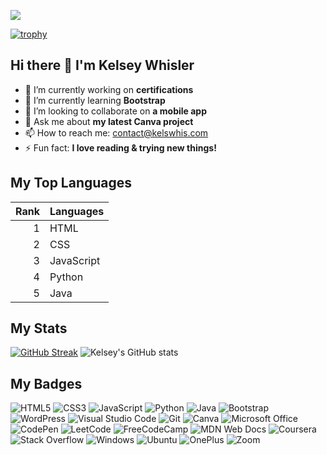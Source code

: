 ![](https://komarev.com/ghpvc/?username=kwhis&color=green)

[![trophy](https://github-profile-trophy.vercel.app/?username=kwhis&margin-w=15&rank=SECRET,SSS,SS,S,AAA,AA,A,B,C)](https://github.com/ryo-ma/github-profile-trophy)
## Hi there 👋 I'm Kelsey Whisler 

- 🔭 I’m currently working on **certifications**
- 🌱 I’m currently learning **Bootstrap**
- 👯 I’m looking to collaborate on **a mobile app**
- 💬 Ask me about **my latest Canva project**
- 📫 How to reach me: [contact@kelswhis.com](mailto:contact@kelswhis.com)
- ⚡ Fun fact: **I love reading & trying new things!**



## My Top Languages
| Rank | Languages |
|-----:|-----------|
|     1| HTML      |
|     2| CSS       |
|     3| JavaScript|
|     4| Python    |
|     5| Java      |

## My Stats
[![GitHub Streak](https://streak-stats.demolab.com/?user=kwhis)](https://git.io/streak-stats)
![Kelsey's GitHub stats](https://github-readme-stats.vercel.app/api?username=kwhis&show_icons=true&theme=transparent)
 
## My Badges
![HTML5](https://img.shields.io/badge/html5-%23E34F26.svg?style=for-the-badge&logo=html5&logoColor=white)
![CSS3](https://img.shields.io/badge/css3-%231572B6.svg?style=for-the-badge&logo=css3&logoColor=white)
![JavaScript](https://img.shields.io/badge/javascript-%23323330.svg?style=for-the-badge&logo=javascript&logoColor=%23F7DF1E)
![Python](https://img.shields.io/badge/python-3670A0?style=for-the-badge&logo=python&logoColor=ffdd54)
![Java](https://img.shields.io/badge/java-%23ED8B00.svg?style=for-the-badge&logo=java&logoColor=white)
![Bootstrap](https://img.shields.io/badge/bootstrap-%23563D7C.svg?style=for-the-badge&logo=bootstrap&logoColor=white)
![WordPress](https://img.shields.io/badge/WordPress-%23117AC9.svg?style=for-the-badge&logo=WordPress&logoColor=white)
![Visual Studio Code](https://img.shields.io/badge/Visual%20Studio%20Code-0078d7.svg?style=for-the-badge&logo=visual-studio-code&logoColor=white)
![Git](https://img.shields.io/badge/git-%23F05033.svg?style=for-the-badge&logo=git&logoColor=white)
![Canva](https://img.shields.io/badge/Canva-%2300C4CC.svg?style=for-the-badge&logo=Canva&logoColor=white)
![Microsoft Office](https://img.shields.io/badge/Microsoft_Office-D83B01?style=for-the-badge&logo=microsoft-office&logoColor=white)
![CodePen](https://img.shields.io/badge/Codepen-000000?style=for-the-badge&logo=codepen&logoColor=white)
![LeetCode](https://img.shields.io/badge/LeetCode-000000?style=for-the-badge&logo=LeetCode&logoColor=#d16c06)
![FreeCodeCamp](https://img.shields.io/badge/Freecodecamp-%23123.svg?&style=for-the-badge&logo=freecodecamp&logoColor=green)
![MDN Web Docs](https://img.shields.io/badge/MDN_Web_Docs-black?style=for-the-badge&logo=mdnwebdocs&logoColor=white)
![Coursera](https://img.shields.io/badge/Coursera-%230056D2.svg?style=for-the-badge&logo=Coursera&logoColor=white)
![Stack Overflow](https://img.shields.io/badge/-Stackoverflow-FE7A16?style=for-the-badge&logo=stack-overflow&logoColor=white)
![Windows](https://img.shields.io/badge/Windows-0078D6?style=for-the-badge&logo=windows&logoColor=white)
![Ubuntu](https://img.shields.io/badge/Ubuntu-E95420?style=for-the-badge&logo=ubuntu&logoColor=white)
![OnePlus](https://img.shields.io/badge/OnePlus-%23F5010C.svg?style=for-the-badge&logo=oneplus&logoColor=white)
![Zoom](https://img.shields.io/badge/Zoom-2D8CFF?style=for-the-badge&logo=zoom&logoColor=white)
